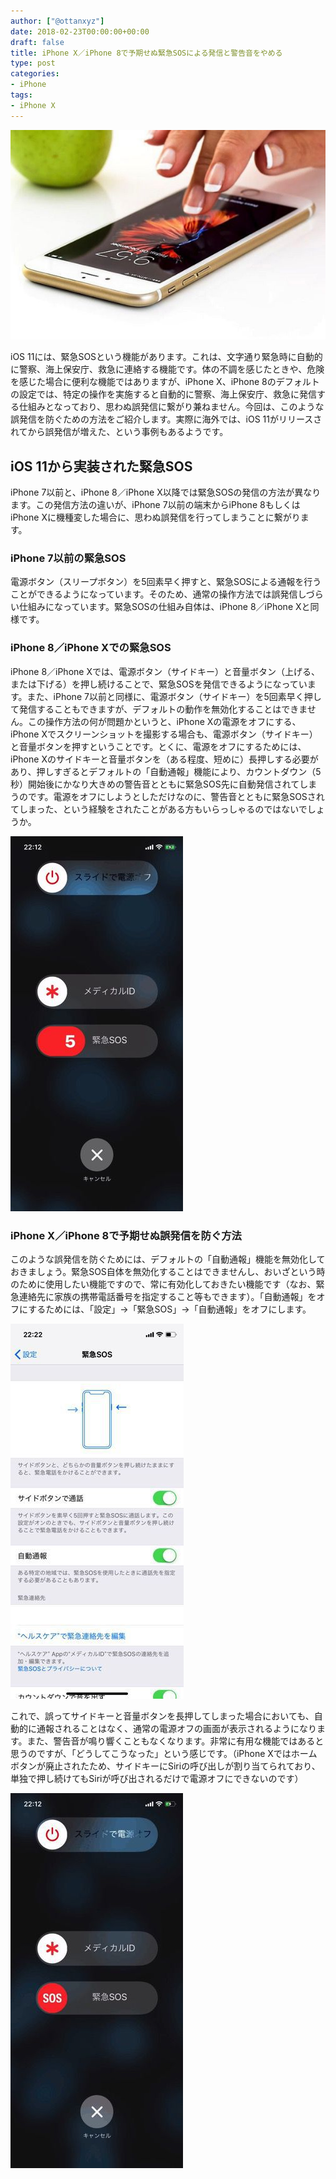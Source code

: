 ```yaml
---
author: ["@ottanxyz"]
date: 2018-02-23T00:00:00+00:00
draft: false
title: iPhone X／iPhone 8で予期せぬ緊急SOSによる発信と警告音をやめる
type: post
categories:
- iPhone
tags:
- iPhone X
---
```


![](180223-5a901b2391050.jpg)

iOS 11には、緊急SOSという機能があります。これは、文字通り緊急時に自動的に警察、海上保安庁、救急に連絡する機能です。体の不調を感じたときや、危険を感じた場合に便利な機能ではありますが、iPhone X、iPhone 8のデフォルトの設定では、特定の操作を実施すると自動的に警察、海上保安庁、救急に発信する仕組みとなっており、思わぬ誤発信に繋がり兼ねません。今回は、このような誤発信を防ぐための方法をご紹介します。実際に海外では、iOS 11がリリースされてから誤発信が増えた、という事例もあるようです。

## iOS 11から実装された緊急SOS

iPhone 7以前と、iPhone 8／iPhone X以降では緊急SOSの発信の方法が異なります。この発信方法の違いが、iPhone 7以前の端末からiPhone 8もしくはiPhone Xに機種変した場合に、思わぬ誤発信を行ってしまうことに繋がります。

### iPhone 7以前の緊急SOS

電源ボタン（スリープボタン）を5回素早く押すと、緊急SOSによる通報を行うことができるようになっています。そのため、通常の操作方法では誤発信しづらい仕組みになっています。緊急SOSの仕組み自体は、iPhone 8／iPhone Xと同様です。

### iPhone 8／iPhone Xでの緊急SOS

iPhone 8／iPhone Xでは、電源ボタン（サイドキー）と音量ボタン（上げる、または下げる）を押し続けることで、緊急SOSを発信できるようになっています。また、iPhone 7以前と同様に、電源ボタン（サイドキー）を5回素早く押して発信することもできますが、デフォルトの動作を無効化することはできません。この操作方法の何が問題かというと、iPhone Xの電源をオフにする、iPhone Xでスクリーンショットを撮影する場合も、電源ボタン（サイドキー）と音量ボタンを押すということです。とくに、電源をオフにするためには、iPhone Xのサイドキーと音量ボタンを（ある程度、短めに）長押しする必要があり、押しすぎるとデフォルトの「自動通報」機能により、カウントダウン（5秒）開始後にかなり大きめの警告音とともに緊急SOS先に自動発信されてしまうのです。電源をオフにしようとしただけなのに、警告音とともに緊急SOSされてしまった、という経験をされたことがある方もいらっしゃるのではないでしょうか。

![](180223-5a901dc1804ca.jpg)

### iPhone X／iPhone 8で予期せぬ誤発信を防ぐ方法

このような誤発信を防ぐためには、デフォルトの「自動通報」機能を無効化しておきましょう。緊急SOS自体を無効化することはできませんし、おいざという時のために使用したい機能ですので、常に有効化しておきたい機能です（なお、緊急連絡先に家族の携帯電話番号を指定すること等もできます）。「自動通報」をオフにするためには、「設定」→「緊急SOS」→「自動通報」をオフにします。

![](180223-5a901dd349aaa.jpg)

これで、誤ってサイドキーと音量ボタンを長押してしまった場合においても、自動的に通報されることはなく、通常の電源オフの画面が表示されるようになります。また、警告音が鳴り響くこともなくなります。非常に有用な機能ではあると思うのですが、「どうしてこうなった」という感じです。（iPhone Xではホームボタンが廃止されたため、サイドキーにSiriの呼び出しが割り当てられており、単独で押し続けてもSiriが呼び出されるだけで電源オフにできないのです）

![](180223-5a901dc8401c0.jpg)
